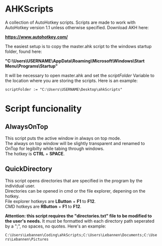 # AHKScripts
A collection of AutoHotkey scripts. Scripts are made to work with AutoHotkey version 1.1 unless otherwise specified. Download AKH here:

**https://www.autohotkey.com/**

The easiest setup is to copy the master.ahk script to the windows startup folder, found here:

**"C:\Users\USERNAME\AppData\Roaming\Microsoft\Windows\Start Menu\Programs\Startup"**

It will be necessary to open master.ahk and set the *scriptFolder* Variable to the location where you are storing the scripts. Here is an example:

`scriptFolder := "C:\Users\USERNAME\Desktop\ahkScripts"`

# Script funcionality

## AlwaysOnTop
This script puts the active window in always on top mode.<br>
The always on top window will be slightly transparent and renamed to OnTop for legibilty while tabing through windows.<br>
The hotkey is **CTRL** + **SPACE**.

## QuickDirectory
This script opens directories that are specified in the program by the individual user.<br>
Directories can be opened in cmd or the file explorer, depening on the hotkey.<br>
File explorer hotkeys are **LButton** + **F1** to **F12**.<br>
CMD hotkeys are **RButton** + **F1** to **F12**.

**Attention: this script requires the "directories.txt" file to be modified to the user's needs.**
It must be formatted with each directory path seperated by a ";", no spaces, no quotes. Here's an example:

`C:\Users\Lebannen\Coding\ahkScripts;C:\Users\Lebannen\Documents;C:\Users\Lebannen\Pictures`
